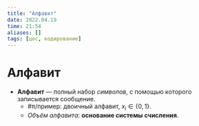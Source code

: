 ```yaml
---
title: "Алфавит"
date: 2022.04.19
time: 21:54
aliases: []
tags: [цос, кодирование]
---
```


# Алфавит

- **Алфавит** — полный набор *символов*, с помощью которого записывается сообщение.
	- #π/пример: двоичный алфавит, $x_{i} \in \{0,1\}$.
	- *Объём алфавита*: **основание системы счисления**.